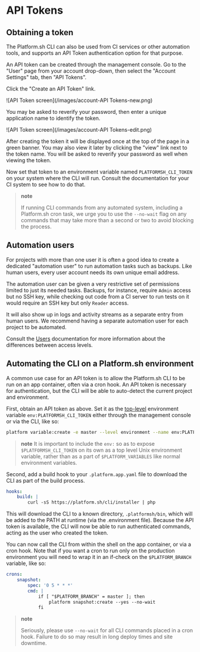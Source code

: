 # API Tokens

## Obtaining a token

The Platform.sh CLI can also be used from CI services or other automation tools, and supports an API Token authentication option for that purpose.

An API token can be created through the management console. Go to the "User" page from your account drop-down, then select the "Account Settings" tab, then "API Tokens".

Click the "Create an API Token" link. 

![API Token screen](/images/account-API Tokens-new.png)

You may be asked to reverify your password, then enter a unique application name to identify the token.

![API Token screen](/images/account-API Tokens-edit.png)

After creating the token it will be displayed once at the top of the page in a green banner.  You may also view it later by clicking the "view" link next to the token name.  You will be asked to reverify your password as well when viewing the token.

Now set that token to an environment variable named `PLATFORMSH_CLI_TOKEN` on your system where the CLI will run.  Consult the documentation for your CI system to see how to do that.

> **note**
>
> If running CLI commands from any automated system, including a Platform.sh cron task, we urge you to use the `--no-wait` flag on any commands that may take more than a second or two to avoid blocking the process.

## Automation users

For projects with more than one user it is often a good idea to create a dedicated "automation user" to run automation tasks such as backups. Like human users, every user account needs its own unique email address.
 
The automation user can be given a very restrictive set of permissions limited to just its needed tasks. Backups, for instance, require `Admin` access but no SSH key, while checking out code from a CI server to run tests on it would require an SSH key but only `Reader` access.
 
It will also show up in logs and activity streams as a separate entry from human users. We recommend having a separate automation user for each project to be automated.
 
Consult the [Users](/administration/users.md) documentation for more information about the differences between access levels.

## Automating the CLI on a Platform.sh environment

A common use case for an API token is to allow the Platform.sh CLI to be run on an app container, often via a cron hook.  An API token is necessary for authentication, but the CLI will be able to auto-detect the current project and environment.

First, obtain an API token as above.  Set it as the [top-level](https://docs.platform.sh/development/variables.html#top-level-environment-variables) environment variable `env:PLATFORMSH_CLI_TOKEN` either through the management console or via the CLI, like so:

```bash
platform variable:create -e master --level environment --name env:PLATFORMSH_CLI_TOKEN --sensitive true --value 'your API token'
```
> **note**
> It is important to include the `env:` so as to expose `$PLATFORMSH_CLI_TOKEN` on its own as a top level Unix environment variable, rather than as a part of `$PLATFORM_VARIABLES` like normal environment variables.

Second, add a build hook to your `.platform.app.yaml` file to download the CLI as part of the build process.

```yaml
hooks:
    build: |
        curl -sS https://platform.sh/cli/installer | php
```

This will download the CLI to a known directory, `.platformsh/bin`, which will be added to the PATH at runtime (via the .environment file). Because the API token is available, the CLI will now be able to run authenticated commands, acting as the user who created the token.

You can now call the CLI from within the shell on the app container, or via a cron hook.  Note that if you want a cron to run only on the production environment you will need to wrap it in an if-check on the `$PLATFORM_BRANCH` variable, like so:

```yaml
crons:
    snapshot:
        spec: '0 5 * * *'
        cmd: |
            if [ "$PLATFORM_BRANCH" = master ]; then
                platform snapshot:create --yes --no-wait
            fi
```

> **note**
>
> Seriously, please use `--no-wait` for all CLI commands placed in a cron hook. Failure to do so may result in long deploy times and site downtime.
